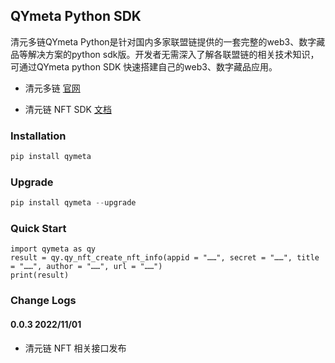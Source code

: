 
## QYmeta Python SDK

清元多链QYmeta Python是针对国内多家联盟链提供的一套完整的web3、数字藏品等解决方案的python sdk版。开发者无需深入了解各联盟链的相关技术知识，可通过QYmeta python SDK 快速搭建自己的web3、数字藏品应用。

* 清元多链 [官网](http://openqkl.newmin.cn/)

* 清元链 NFT SDK [文档](https://github.com/qymeta/qymeta_py/blob/main/doc/qyb_nft.md)

  
### Installation
```python
pip install qymeta
```

### Upgrade
```python
pip install qymeta --upgrade
```

### Quick Start

```
import qymeta as qy
result = qy.qy_nft_create_nft_info(appid = "……", secret = "……", title = "……", author = "……", url = "……")
print(result)
```

### Change Logs

#### 0.0.3 2022/11/01

* 清元链 NFT 相关接口发布
